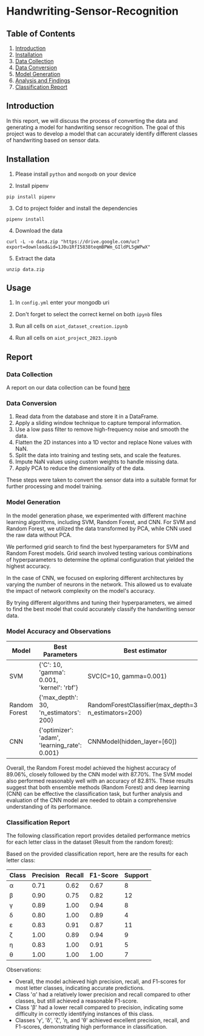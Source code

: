 # Handwriting-Sensor-Recognition

## Table of Contents

1. [Introduction](#introduction)
2. [Installation](#installation)
3. [Data Collection](#data-collection)
3. [Data Conversion](#data-conversion)
4. [Model Generation](#model-generation)
5. [Analysis and Findings](#model-accuracy-and-observations)
6. [Classification Report](#classification-report)

## Introduction

In this report, we will discuss the process of converting the data and generating a model for handwriting sensor recognition. The goal of this project was to develop a model that can accurately identify different classes of handwriting based on sensor data.

## Installation

1. Please install `python` and `mongodb` on your device

2. Install pipenv
```
pip install pipenv
```
3. Cd to project folder and install the dependencies
```
pipenv install
```
4. Download the data
```
curl -L -o data.zip "https://drive.google.com/uc?export=download&id=1J0u1RfI5838teqmBPWm_GIldPL5gWPwX"
```
5. Extract the data
```
unzip data.zip
```

## Usage
1. In `config.yml` enter your mongodb uri

2. Don't forget to select the correct kernel on both `ipynb` files

1. Run all cells on `aiot_dataset_creation.ipynb`

2. Run all cells on `aiot_project_2023.ipynb`

## Report

### Data Collection

A report on our data collection can be found [here](docs/data_collection_procedure.pdf)

### Data Conversion

1. Read data from the database and store it in a DataFrame.
2. Apply a sliding window technique to capture temporal information.
3. Use a low pass filter to remove high-frequency noise and smooth the data.
4. Flatten the 2D instances into a 1D vector and replace None values with NaN.
5. Split the data into training and testing sets, and scale the features.
6. Impute NaN values using custom weights to handle missing data.
7. Apply PCA to reduce the dimensionality of the data.

These steps were taken to convert the sensor data into a suitable format for further processing and model training.
### Model Generation

In the model generation phase, we experimented with different machine learning algorithms, including SVM, Random Forest, and CNN. For SVM and Random Forest, we utilized the data transformed by PCA, while CNN used the raw data without PCA.

We performed grid search to find the best hyperparameters for SVM and Random Forest models. Grid search involved testing various combinations of hyperparameters to determine the optimal configuration that yielded the highest accuracy.

In the case of CNN, we focused on exploring different architectures by varying the number of neurons in the network. This allowed us to evaluate the impact of network complexity on the model's accuracy.

By trying different algorithms and tuning their hyperparameters, we aimed to find the best model that could accurately classify the handwriting sensor data.

### Model Accuracy and Observations


| Model         | Best Parameters                               | Best estimator                                         | Best score         | Accuracy    |
|---------------|-----------------------------------------------|--------------------------------------------------------|--------------------|-------------|
| SVM           | {'C': 10, 'gamma': 0.001, 'kernel': 'rbf'}    | SVC(C=10, gamma=0.001)                                 | 0.8552 | 0.8281    |
| Random Forest | {'max_depth': 30, 'n_estimators': 200}        | RandomForestClassifier(max_depth=30, n_estimators=200) | 0.8316 | 0.8906    |
| CNN           | {'optimizer': 'adam', 'learning_rate': 0.001} | CNNModel(hidden_layer=[60])                            | N/A                | 0.8769 |

Overall, the Random Forest model achieved the highest accuracy of 89.06%, closely followed by the CNN model with 87.70%. The SVM model also performed reasonably well with an accuracy of 82.81%. These results suggest that both ensemble methods (Random Forest) and deep learning (CNN) can be effective the classification task, but further analysis and evaluation of the CNN model are needed to obtain a comprehensive understanding of its performance.
### Classification Report

The following classification report provides detailed performance metrics for each letter class in the dataset (Result from the random forest):

Based on the provided classification report, here are the results for each letter class:

| Class | Precision | Recall | F1-Score | Support |
|-------|-----------|--------|----------|---------|
| α     | 0.71      | 0.62   | 0.67     | 8       |
| β     | 0.90      | 0.75   | 0.82     | 12      |
| γ     | 0.89      | 1.00   | 0.94     | 8       |
| δ     | 0.80      | 1.00   | 0.89     | 4       |
| ε     | 0.83      | 0.91   | 0.87     | 11      |
| ζ     | 1.00      | 0.89   | 0.94     | 9       |
| η     | 0.83      | 1.00   | 0.91     | 5       |
| θ     | 1.00      | 1.00   | 1.00     | 7       |

Observations:
- Overall, the model achieved high precision, recall, and F1-scores for most letter classes, indicating accurate predictions.
- Class 'α' had a relatively lower precision and recall compared to other classes, but still achieved a reasonable F1-score.
- Class 'β' had a lower recall compared to precision, indicating some difficulty in correctly identifying instances of this class.
- Classes 'γ', 'δ', 'ζ', 'η, and 'θ' achieved excellent precision, recall, and F1-scores, demonstrating high performance in classification.
